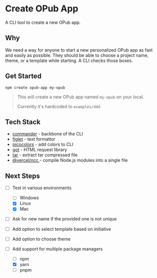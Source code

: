 # Create OPub App

A CLI tool to create a new OPub app.

## Why

We need a way for anyone to start a new personalized OPub app as fast and easily as possible. They should be able to choose a project name, theme, or a template while starting. A CLI checks those boxes.

## Get Started

`npm create opub-app my-opub`

> This will create a new OPub app named `my-opub` on your local.
>
> Currently it's hardcoded to `examples/d4d`

## Tech Stack

- [commander](https://github.com/tj/commander.js) - backbone of the CLI
- [figlet]() - text formattor
- [picocolors](https://github.com/alexeyraspopov/picocolors) - add colors to CLI
- [got](https://github.com/sindresorhus/got) - HTML request library
- [tar](https://github.com/isaacs/node-tar) - extract tar compressed file
- [@vercel/ncc ](https://github.com/vercel/ncc)- compile Node.js modules into a single file

## Next Steps

- [ ] Test in various environments

  - [ ] Windows
  - [x] Linux
  - [x] Mac

- [ ] Ask for new name if the provided one is not unique
- [ ] Add option to select template based on initiative
- [ ] Add option to choose theme
- [ ] Add support for multiple package managers

  - [ ] npm
  - [x] yarn
  - [ ] pnpm

